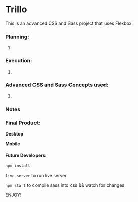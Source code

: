 # Trillo

This is an advanced CSS and Sass project that uses Flexbox.

### Planning:
1. 

### Execution:
1. 

### Advanced CSS and Sass Concepts used:
1. 

###  Notes


### Final Product:

**Desktop**

<!-- ![](project-large.jpg) -->

**Mobile**

<!-- ![](project-small.jpg) -->

#### Future Developers:
`npm install`

`live-server` to run live server

`npm start` to compile sass into css && watch for changes

ENJOY!